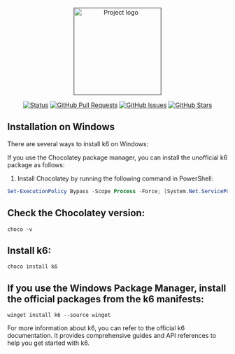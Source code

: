 <p align="center">
  <a href="" rel="noopener">
 <img width=200px height=200px src="https://cdn.icon-icons.com/icons2/3912/PNG/512/k_logo_icon_247940.png" alt="Project logo"></a>
</p>

<div align="center">

[![Status](https://img.shields.io/badge/status-active-success.svg)]()
[![GitHub Pull Requests](https://img.shields.io/github/issues-pr/byKosta/K6-LoadTesting.svg)](https://github.com/byKosta/K6-LoadTesting/pulls)
[![GitHub Issues](https://img.shields.io/github/issues/byKosta/K6-LoadTesting.svg)](https://github.com/byKosta/K6-LoadTesting/issues)
[![GitHub Stars](https://img.shields.io/github/stars/byKosta/K6-LoadTesting.svg)](https://github.com/byKosta/K6-LoadTesting/stargazers)

</div>

## Installation on Windows

There are several ways to install k6 on Windows:

If you use the Chocolatey package manager, you can install the unofficial k6 package as follows:

1. Install Chocolatey by running the following command in PowerShell:

```powershell
Set-ExecutionPolicy Bypass -Scope Process -Force; [System.Net.ServicePointManager]::SecurityProtocol = [System.Net.ServicePointManager]::SecurityProtocol -bor 3072; iex ((New-Object System.Net.WebClient).DownloadString('https://chocolatey.org/install.ps1'))

```
## Check the Chocolatey version:
```
choco -v
```
## Install k6:
```
choco install k6
```

## If you use the Windows Package Manager, install the official packages from the k6 manifests:
```
winget install k6 --source winget
```

For more information about k6, you can refer to the official k6 documentation. It provides comprehensive guides and API references to help you get started with k6.

```

